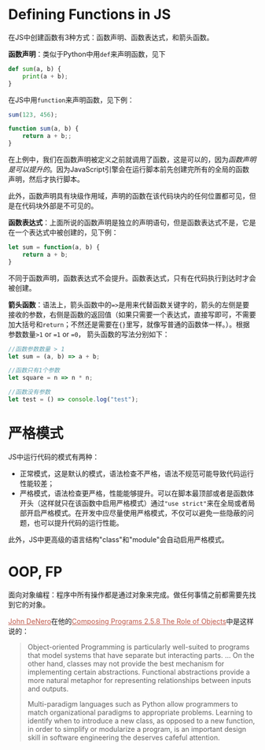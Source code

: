 # Defining Functions in JS

在JS中创建函数有3种方式：函数声明、函数表达式，和箭头函数。

**函数声明**：类似于Python中用`def`来声明函数，见下

```python
def sum(a, b) {
    print(a + b);
}
```

在JS中用`function`来声明函数，见下例：

```javascript
sum(123, 456);

function sum(a, b) {
    return a + b;;
}
```

在上例中，我们在函数声明被定义之前就调用了函数，这是可以的，因为*函数声明是可以提升的*。因为JavaScript引擎会在运行脚本前先创建完所有的全局的函数声明，然后才执行脚本。

此外，函数声明具有块级作用域，声明的函数在该代码块内的任何位置都可见，但是在代码块外部是不可见的。

**函数表达式**：上面所说的函数声明是独立的声明语句，但是函数表达式不是，它是在一个表达式中被创建的，见下例：

```javascript
let sum = function(a, b) {
    return a + b;
}
```

不同于函数声明，函数表达式不会提升。函数表达式，只有在代码执行到达时才会被创建。

**箭头函数**：语法上，箭头函数中的`=>`是用来代替函数关键字的，箭头的左侧是要接收的参数，右侧是函数的返回值（如果只需要一个表达式，直接写即可，不需要加大括号和`return`；不然还是需要在`{}`里写，就像写普通的函数体一样。）。根据参数数量`>1` or `=1` or `=0`， 箭头函数的写法分别如下：

```javascript
//函数参数数量 > 1
let sum = (a, b) => a + b;

//函数只有1个参数
let square = n => n * n;

//函数没有参数
let test = () => console.log("test");
```

# 严格模式

JS中运行代码的模式有两种：

- 正常模式，这是默认的模式，语法检查不严格，语法不规范可能导致代码运行性能较差；
- 严格模式，语法检查更严格，性能能够提升。可以在脚本最顶部或者是函数体开头（这样就只在该函数中启用严格模式）通过`"use strict"`来在全局或者局部开启严格模式。在开发中应尽量使用严格模式，不仅可以避免一些隐蔽的问题，也可以提升代码的运行性能。

此外，JS中更高级的语言结构"class"和"module"会自动启用严格模式。

# OOP, FP

面向对象编程：程序中所有操作都是通过对象来完成。做任何事情之前都需要先找到它的对象。

<a href="http://denero.org/" style="color:#c05b4d;">John DeNero</a>在他的<a href="https://www.composingprograms.com/pages/25-object-oriented-programming.html" style="color:#c05b4d;">Composing Programs 2.5.8 The Role of Objects</a>中是这样说的：

> Object-oriented Programming is particularly well-suited to programs that model systems that have separate but interacting parts. ... On the other hand, classes may not provide the best mechanism for implementing certain abstractions. Functional abstractions provide a more natural metaphor for representing relationships between inputs and outputs.
>
> Multi-paradigm languages such as Python allow programmers to match organizational paradigms to appropriate problems. Learning to identify when to introduce a new class, as opposed to a new function, in order to simplify or modularize a program, is an important design skill in software engineering the deserves cafeful attention.


